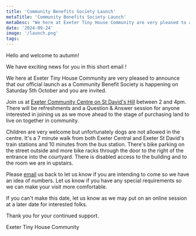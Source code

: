 ```yaml
---
title: 'Community Benefits Society Launch'
metaTitle: 'Community Benefits Society Launch'
metaDesc: "We here at Exeter Tiny House Community are very pleased to announce that our official launch as a Community Benefit Society is happening on Saturday 5th October and you are invited."
date: '2024-09-24'
image: '/launch.png'
tags:
---
```


Hello and welcome to autumn!

We have exciting news for you in this short email !

We here at Exeter Tiny House Community are very pleased to announce that our official launch as a Community Benefit Society is happening on Saturday 5th October and you are invited. 

Join us at [Exeter Community Centre on St David's Hill](https://www.eccentre.org) between 2 and 4pm. There will be refreshments and a Question & Answer session for anyone interested in joining us as we move ahead to the stage of purchasing land to live on together in community. 

Children are very welcome but unfortunately dogs are not allowed in the centre. It's a 7 minute walk from both Exeter Central and Exeter St David's train stations and 10 minutes from the bus station. There's bike parking on the street outside and more bike racks through the door to the right of the entrance into the courtyard. There is disabled access to the building and to the room we are in upstairs. 

Please [email](/contact) us back to let us know if you are intending to come so we have an idea of numbers. Let us know if you have any special requirements so we can make your visit more comfortable. 

If you can't make this date, let us know as we may put on an online session at a later date for interested folks. 

Thank you for your continued support. 

Exeter Tiny House Community 

